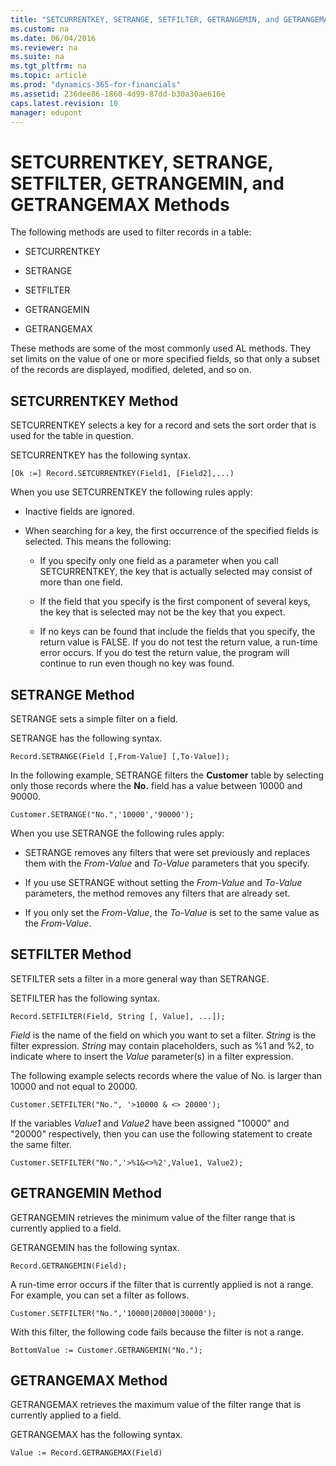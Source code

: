 ```yaml
---
title: "SETCURRENTKEY, SETRANGE, SETFILTER, GETRANGEMIN, and GETRANGEMAX Methods"
ms.custom: na
ms.date: 06/04/2016
ms.reviewer: na
ms.suite: na
ms.tgt_pltfrm: na
ms.topic: article
ms.prod: "dynamics-365-for-financials"
ms.assetid: 236dee86-1860-4d99-87dd-b30a30ae616e
caps.latest.revision: 10
manager: edupont
---
```

# SETCURRENTKEY, SETRANGE, SETFILTER, GETRANGEMIN, and GETRANGEMAX Methods
The following methods are used to filter records in a table:  
  
-   SETCURRENTKEY  
  
-   SETRANGE  
  
-   SETFILTER  
  
-   GETRANGEMIN  
  
-   GETRANGEMAX  
  
 These methods are some of the most commonly used AL methods. They set limits on the value of one or more specified fields, so that only a subset of the records are displayed, modified, deleted, and so on.  
  
## SETCURRENTKEY Method  
 SETCURRENTKEY selects a key for a record and sets the sort order that is used for the table in question.  
  
 SETCURRENTKEY has the following syntax.  
  
```  
[Ok :=] Record.SETCURRENTKEY(Field1, [Field2],...)  
```  
  
 When you use SETCURRENTKEY the following rules apply:  
  
-   Inactive fields are ignored.  
  
-   When searching for a key, the first occurrence of the specified fields is selected. This means the following:  
  
    -   If you specify only one field as a parameter when you call SETCURRENTKEY, the key that is actually selected may consist of more than one field.  
  
    -   If the field that you specify is the first component of several keys, the key that is selected may not be the key that you expect.  
  
    -   If no keys can be found that include the fields that you specify, the return value is FALSE. If you do not test the return value, a run-time error occurs. If you do test the return value, the program will continue to run even though no key was found.  
  
## SETRANGE Method  
 SETRANGE sets a simple filter on a field.  
  
 SETRANGE has the following syntax.  
  
```  
Record.SETRANGE(Field [,From-Value] [,To-Value]);  
```  
  
 In the following example, SETRANGE filters the **Customer** table by selecting only those records where the **No.** field has a value between 10000 and 90000.  
  
```  
Customer.SETRANGE("No.",'10000','90000');  
```  
  
 When you use SETRANGE the following rules apply:  
  
-   SETRANGE removes any filters that were set previously and replaces them with the *From-Value* and *To-Value* parameters that you specify.  
  
-   If you use SETRANGE without setting the *From-Value* and *To-Value* parameters, the method removes any filters that are already set.  
  
-   If you only set the *From-Value*, the *To-Value* is set to the same value as the *From-Value*.  
  
## SETFILTER Method  
 SETFILTER sets a filter in a more general way than SETRANGE.  
  
 SETFILTER has the following syntax.  
  
```  
Record.SETFILTER(Field, String [, Value], ...]);  
```  
  
 *Field* is the name of the field on which you want to set a filter. *String* is the filter expression. *String* may contain placeholders, such as %1 and %2, to indicate where to insert the *Value* parameter\(s\) in a filter expression.  
  
 The following example selects records where the value of No. is larger than 10000 and not equal to 20000.  
  
```  
Customer.SETFILTER("No.", '>10000 & <> 20000');  
```  
  
 If the variables *Value1* and *Value2* have been assigned "10000" and "20000" respectively, then you can use the following statement to create the same filter.  
  
```  
Customer.SETFILTER("No.",'>%1&<>%2',Value1, Value2);  
```  
  
## GETRANGEMIN Method  
 GETRANGEMIN retrieves the minimum value of the filter range that is currently applied to a field.  
  
 GETRANGEMIN has the following syntax.  
  
```  
Record.GETRANGEMIN(Field);  
```  
  
 A run-time error occurs if the filter that is currently applied is not a range. For example, you can set a filter as follows.  
  
```  
Customer.SETFILTER("No.",'10000|20000|30000');  
```  
  
 With this filter, the following code fails because the filter is not a range.  
  
```  
BottomValue := Customer.GETRANGEMIN("No.");  
```  
  
## GETRANGEMAX Method  
 GETRANGEMAX retrieves the maximum value of the filter range that is currently applied to a field.  
  
 GETRANGEMAX has the following syntax.  
  
```  
Value := Record.GETRANGEMAX(Field)  
```
